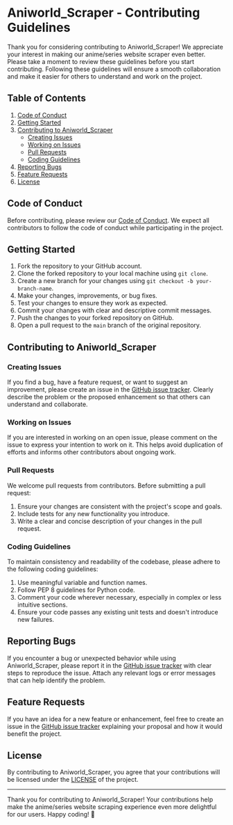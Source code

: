 # Aniworld_Scraper - Contributing Guidelines

Thank you for considering contributing to Aniworld_Scraper! We appreciate your interest in making our anime/series website scraper even better. Please take a moment to review these guidelines before you start contributing. Following these guidelines will ensure a smooth collaboration and make it easier for others to understand and work on the project.

## Table of Contents

1. [Code of Conduct](#code-of-conduct)
2. [Getting Started](#getting-started)
3. [Contributing to Aniworld_Scraper](#contributing-to-aniworld_scraper)
   - [Creating Issues](#creating-issues)
   - [Working on Issues](#working-on-issues)
   - [Pull Requests](#pull-requests)
   - [Coding Guidelines](#coding-guidelines)
4. [Reporting Bugs](#reporting-bugs)
5. [Feature Requests](#feature-requests)
6. [License](#license)

## Code of Conduct

Before contributing, please review our [Code of Conduct](CODE_OF_CONDUCT.md). We expect all contributors to follow the code of conduct while participating in the project.

## Getting Started

1. Fork the repository to your GitHub account.
2. Clone the forked repository to your local machine using `git clone`.
3. Create a new branch for your changes using `git checkout -b your-branch-name`.
4. Make your changes, improvements, or bug fixes.
5. Test your changes to ensure they work as expected.
6. Commit your changes with clear and descriptive commit messages.
7. Push the changes to your forked repository on GitHub.
8. Open a pull request to the `main` branch of the original repository.

## Contributing to Aniworld_Scraper

### Creating Issues

If you find a bug, have a feature request, or want to suggest an improvement, please create an issue in the [GitHub issue tracker](https://github.com/Tomat0r/Aniworld-Scraper-Webui/issues). Clearly describe the problem or the proposed enhancement so that others can understand and collaborate.

### Working on Issues

If you are interested in working on an open issue, please comment on the issue to express your intention to work on it. This helps avoid duplication of efforts and informs other contributors about ongoing work.

### Pull Requests

We welcome pull requests from contributors. Before submitting a pull request:

1. Ensure your changes are consistent with the project's scope and goals.
2. Include tests for any new functionality you introduce.
3. Write a clear and concise description of your changes in the pull request.

### Coding Guidelines

To maintain consistency and readability of the codebase, please adhere to the following coding guidelines:

1. Use meaningful variable and function names.
2. Follow PEP 8 guidelines for Python code.
3. Comment your code wherever necessary, especially in complex or less intuitive sections.
4. Ensure your code passes any existing unit tests and doesn't introduce new failures.

## Reporting Bugs

If you encounter a bug or unexpected behavior while using Aniworld_Scraper, please report it in the [GitHub issue tracker](https://github.com/Tomat0r/Aniworld-Scraper-Webui/issues) with clear steps to reproduce the issue. Attach any relevant logs or error messages that can help identify the problem.

## Feature Requests

If you have an idea for a new feature or enhancement, feel free to create an issue in the [GitHub issue tracker](https://github.com/Tomat0r/Aniworld-Scraper-Webui/issues) explaining your proposal and how it would benefit the project.

## License

By contributing to Aniworld_Scraper, you agree that your contributions will be licensed under the [LICENSE](LICENSE) of the project.

---

Thank you for contributing to Aniworld_Scraper! Your contributions help make the anime/series website scraping experience even more delightful for our users. Happy coding! 🎉
